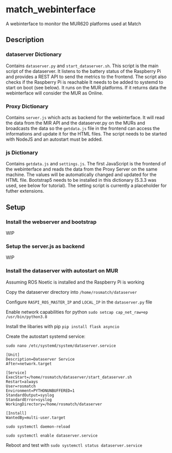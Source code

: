 # match_webinterface
A webinterface to monitor the MUR620 platforms used at Match

## Description

### dataserver Dictionary
Contains `dataserver.py` and `start_dataserver.sh`. This script is the main script of the dataserver. It listens to the battery status of the Raspberry Pi and provides a REST API to send the metrics to the frontend. The script also checks if the Raspberry Pi is reachable It needs to be added to systemd to start on boot (see below). It runs on the MUR platforms. If it returns data the webinterface will consider the MUR as Online.

### Proxy Dictionary
Contains `server.js` which acts as backend for the webinterface. It will read the data from the MIR API and the dataserver.py on the MURs and broadcasts the data so the `getdata.js` file in the frontend can access the informations and update it for the HTML files. The script needs to be started with NodeJS and an autostart must be added.

### js Dictionary
Contains `getdata.js` and `settings.js`. The first JavaScript is the frontend of the webinterface and reads the data from the Proxy Server on the same machine. The values will be automatically changed and updated for the HTML file. Bootstrap5 needs to be installed in this dictionary (5.3.3 was used, see below for tutorial). The setting script is currently a placeholder for futher extensions.

## Setup

### Install the webserver and bootstrap
WIP

### Setup the server.js as backend
WIP

### Install the dataserver with autostart on MUR
Assuming ROS Noetic is installed and the Raspberry Pi is working

Copy the dataserver directory into `/home/rosmatch/dataserver`

Configure `RASPI_ROS_MASTER_IP` and `LOCAL_IP` in the `dataserver.py` file

Enable network capabilities for python `sudo setcap cap_net_raw+ep /usr/bin/python3.8`

Install the libaries with pip `pip install flask asyncio`

Create the autostart systemd service:

`sudo nano /etc/systemd/system/dataserver.service`

```
[Unit]
Description=Dataserver Service
After=network.target

[Service]
ExecStart=/home/rosmatch/dataserver/start_dataserver.sh
Restart=always
User=rosmatch
Environment=PYTHONUNBUFFERED=1
StandardOutput=syslog
StandardError=syslog
WorkingDirectory=/home/rosmatch/dataserver

[Install]
WantedBy=multi-user.target
```

`sudo systemctl daemon-reload`

`sudo systemctl enable dataserver.service`

Reboot and test with `sudo systemctl status dataserver.service`